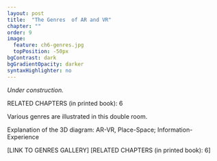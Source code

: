 ```yaml
---
layout: post
title:  "The Genres  of AR and VR"
chapter: ""
order: 9
image:
  feature: ch6-genres.jpg
  topPosition: -50px
bgContrast: dark
bgGradientOpacity: darker
syntaxHighlighter: no
---
```


_Under construction._

RELATED CHAPTERS (in printed book): 6


Various genres are illustrated in this double room.


Explanation of the 3D diagram: AR-VR, Place-Space; Information-Experience



\[LINK TO GENRES GALLERY\]
\[RELATED CHAPTERS (in printed book): 6\]